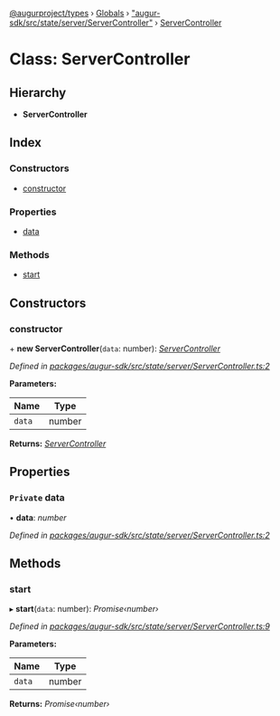 [@augurproject/types](../README.md) › [Globals](../globals.md) › ["augur-sdk/src/state/server/ServerController"](../modules/_augur_sdk_src_state_server_servercontroller_.md) › [ServerController](_augur_sdk_src_state_server_servercontroller_.servercontroller.md)

# Class: ServerController

## Hierarchy

* **ServerController**

## Index

### Constructors

* [constructor](_augur_sdk_src_state_server_servercontroller_.servercontroller.md#constructor)

### Properties

* [data](_augur_sdk_src_state_server_servercontroller_.servercontroller.md#private-data)

### Methods

* [start](_augur_sdk_src_state_server_servercontroller_.servercontroller.md#start)

## Constructors

###  constructor

\+ **new ServerController**(`data`: number): *[ServerController](_augur_sdk_src_state_server_servercontroller_.servercontroller.md)*

*Defined in [packages/augur-sdk/src/state/server/ServerController.ts:2](https://github.com/AugurProject/augur/blob/69c4be52bf/packages/augur-sdk/src/state/server/ServerController.ts#L2)*

**Parameters:**

Name | Type |
------ | ------ |
`data` | number |

**Returns:** *[ServerController](_augur_sdk_src_state_server_servercontroller_.servercontroller.md)*

## Properties

### `Private` data

• **data**: *number*

*Defined in [packages/augur-sdk/src/state/server/ServerController.ts:2](https://github.com/AugurProject/augur/blob/69c4be52bf/packages/augur-sdk/src/state/server/ServerController.ts#L2)*

## Methods

###  start

▸ **start**(`data`: number): *Promise‹number›*

*Defined in [packages/augur-sdk/src/state/server/ServerController.ts:9](https://github.com/AugurProject/augur/blob/69c4be52bf/packages/augur-sdk/src/state/server/ServerController.ts#L9)*

**Parameters:**

Name | Type |
------ | ------ |
`data` | number |

**Returns:** *Promise‹number›*
